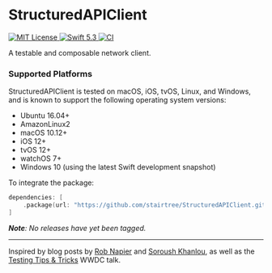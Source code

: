 # StructuredAPIClient

<a href="LICENSE">
    <img src="https://img.shields.io/badge/license-MIT-brightgreen.svg" alt="MIT License">
</a>
<a href="https://swift.org">
    <img src="https://img.shields.io/badge/swift-5.3-brightgreen.svg" alt="Swift 5.3">
</a>
<a href="https://github.com/stairtree/StructuredAPIClient/actions">
    <img src="https://github.com/stairtree/StructuredAPIClient/workflows/test/badge.svg" alt="CI">
</a>


A testable and composable network client.

### Supported Platforms

StructuredAPIClient is tested on macOS, iOS, tvOS, Linux, and Windows, and is known to support the following operating system versions:

* Ubuntu 16.04+
* AmazonLinux2
* macOS 10.12+
* iOS 12+
* tvOS 12+
* watchOS 7+
* Windows 10 (using the latest Swift development snapshot)

To integrate the package:

```swift
dependencies: [
    .package(url: "https://github.com/stairtree/StructuredAPIClient.git", .branch("main"))
]
```

_**Note**: No releases have yet been tagged._

---

Inspired by blog posts by [Rob Napier](https://robnapier.net) and [Soroush Khanlou](http://khanlou.com), as well as the [Testing Tips & Tricks](https://developer.apple.com/videos/play/wwdc2018/417/) WWDC talk. 
